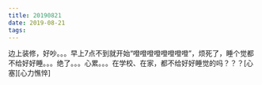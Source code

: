 ```yaml
---
title: 20190821
date: 2019-08-21
tags:
---
```

边上装修，好吵。。。早上7点不到就开始“噔噔噔噔噔噔噔噔”，烦死了，睡个觉都不给好好睡。。。绝了。。。心累。。。在学校、在家，都不给好好睡觉的吗？？？[心塞][心力憔悴]